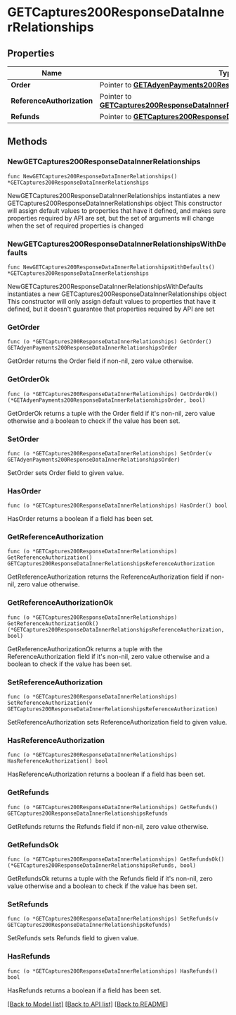 # GETCaptures200ResponseDataInnerRelationships

## Properties

Name | Type | Description | Notes
------------ | ------------- | ------------- | -------------
**Order** | Pointer to [**GETAdyenPayments200ResponseDataInnerRelationshipsOrder**](GETAdyenPayments200ResponseDataInnerRelationshipsOrder.md) |  | [optional] 
**ReferenceAuthorization** | Pointer to [**GETCaptures200ResponseDataInnerRelationshipsReferenceAuthorization**](GETCaptures200ResponseDataInnerRelationshipsReferenceAuthorization.md) |  | [optional] 
**Refunds** | Pointer to [**GETCaptures200ResponseDataInnerRelationshipsRefunds**](GETCaptures200ResponseDataInnerRelationshipsRefunds.md) |  | [optional] 

## Methods

### NewGETCaptures200ResponseDataInnerRelationships

`func NewGETCaptures200ResponseDataInnerRelationships() *GETCaptures200ResponseDataInnerRelationships`

NewGETCaptures200ResponseDataInnerRelationships instantiates a new GETCaptures200ResponseDataInnerRelationships object
This constructor will assign default values to properties that have it defined,
and makes sure properties required by API are set, but the set of arguments
will change when the set of required properties is changed

### NewGETCaptures200ResponseDataInnerRelationshipsWithDefaults

`func NewGETCaptures200ResponseDataInnerRelationshipsWithDefaults() *GETCaptures200ResponseDataInnerRelationships`

NewGETCaptures200ResponseDataInnerRelationshipsWithDefaults instantiates a new GETCaptures200ResponseDataInnerRelationships object
This constructor will only assign default values to properties that have it defined,
but it doesn't guarantee that properties required by API are set

### GetOrder

`func (o *GETCaptures200ResponseDataInnerRelationships) GetOrder() GETAdyenPayments200ResponseDataInnerRelationshipsOrder`

GetOrder returns the Order field if non-nil, zero value otherwise.

### GetOrderOk

`func (o *GETCaptures200ResponseDataInnerRelationships) GetOrderOk() (*GETAdyenPayments200ResponseDataInnerRelationshipsOrder, bool)`

GetOrderOk returns a tuple with the Order field if it's non-nil, zero value otherwise
and a boolean to check if the value has been set.

### SetOrder

`func (o *GETCaptures200ResponseDataInnerRelationships) SetOrder(v GETAdyenPayments200ResponseDataInnerRelationshipsOrder)`

SetOrder sets Order field to given value.

### HasOrder

`func (o *GETCaptures200ResponseDataInnerRelationships) HasOrder() bool`

HasOrder returns a boolean if a field has been set.

### GetReferenceAuthorization

`func (o *GETCaptures200ResponseDataInnerRelationships) GetReferenceAuthorization() GETCaptures200ResponseDataInnerRelationshipsReferenceAuthorization`

GetReferenceAuthorization returns the ReferenceAuthorization field if non-nil, zero value otherwise.

### GetReferenceAuthorizationOk

`func (o *GETCaptures200ResponseDataInnerRelationships) GetReferenceAuthorizationOk() (*GETCaptures200ResponseDataInnerRelationshipsReferenceAuthorization, bool)`

GetReferenceAuthorizationOk returns a tuple with the ReferenceAuthorization field if it's non-nil, zero value otherwise
and a boolean to check if the value has been set.

### SetReferenceAuthorization

`func (o *GETCaptures200ResponseDataInnerRelationships) SetReferenceAuthorization(v GETCaptures200ResponseDataInnerRelationshipsReferenceAuthorization)`

SetReferenceAuthorization sets ReferenceAuthorization field to given value.

### HasReferenceAuthorization

`func (o *GETCaptures200ResponseDataInnerRelationships) HasReferenceAuthorization() bool`

HasReferenceAuthorization returns a boolean if a field has been set.

### GetRefunds

`func (o *GETCaptures200ResponseDataInnerRelationships) GetRefunds() GETCaptures200ResponseDataInnerRelationshipsRefunds`

GetRefunds returns the Refunds field if non-nil, zero value otherwise.

### GetRefundsOk

`func (o *GETCaptures200ResponseDataInnerRelationships) GetRefundsOk() (*GETCaptures200ResponseDataInnerRelationshipsRefunds, bool)`

GetRefundsOk returns a tuple with the Refunds field if it's non-nil, zero value otherwise
and a boolean to check if the value has been set.

### SetRefunds

`func (o *GETCaptures200ResponseDataInnerRelationships) SetRefunds(v GETCaptures200ResponseDataInnerRelationshipsRefunds)`

SetRefunds sets Refunds field to given value.

### HasRefunds

`func (o *GETCaptures200ResponseDataInnerRelationships) HasRefunds() bool`

HasRefunds returns a boolean if a field has been set.


[[Back to Model list]](../README.md#documentation-for-models) [[Back to API list]](../README.md#documentation-for-api-endpoints) [[Back to README]](../README.md)


